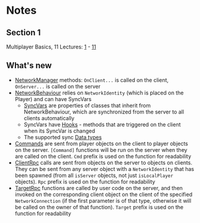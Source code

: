 # Notes
## Section 1
Multiplayer Basics, 11 Lectures: [1](https://www.udemy.com/course/unity-multiplayer/learn/lecture/22899360) - [11](https://www.udemy.com/course/unity-multiplayer/learn/lecture/22899414)

## What's new
- [NetworkManager](https://mirror-networking.gitbook.io/docs/components/network-manager) methods: `OnClient...` is called on the client, `OnServer...` is called on the server
- [NetworkBehaviour](https://mirror-networking.gitbook.io/docs/components/networkbehaviour) relies on `NetworkIdentity` (which is placed on the Player) and can have SyncVars
  - [SyncVars](https://mirror-networking.gitbook.io/docs/guides/synchronization/syncvars) are properties of classes that inherit from NetworkBehaviour, which are synchronized from the server to all clients automatically
  - SyncVars have [Hooks](https://mirror-networking.gitbook.io/docs/guides/synchronization/syncvar-hooks) - methods that are triggered on the client when its SyncVar is changed
  - The supported sync [Data types](https://mirror-networking.gitbook.io/docs/guides/data-types)
- [Commands](https://mirror-networking.gitbook.io/docs/guides/communications/remote-actions#commands) are sent from player objects on the client to player objects on the server. `[Command]` functions will be run on the server when they are called on the client. `Cmd` prefix is used on the function for readability
- [ClientRpc](https://mirror-networking.gitbook.io/docs/guides/communications/remote-actions#clientrpc-calls) calls are sent from objects on the server to objects on clients. They can be sent from any server object with a `NetworkIdentity` that has been spawned (from all `isServer` objects, not just `isLocalPlayer` objects). `Rpc` prefix is used on the function for readability
- [TargetRpc](https://mirror-networking.gitbook.io/docs/guides/communications/remote-actions#targetrpc-calls) functions are called by user code on the server, and then invoked on the corresponding client object on the client of the specified `NetworkConnection` (if the first parameter is of that type, otherwise it will be called on the owner of that function). `Target` prefix is used on the function for readability
